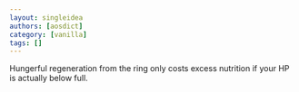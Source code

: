 ```yaml
---
layout: singleidea
authors: [aosdict]
category: [vanilla]
tags: []
---
```

Hungerful regeneration from the ring only costs excess nutrition if your HP is actually below full.
